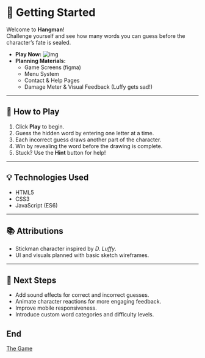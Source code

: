 # 🚀 Getting Started

Welcome to **Hangman**!  
Challenge yourself and see how many words you can guess before the character’s fate is sealed.

- **Play Now:** ![img]((file:///Users/ice/Downloads/ChatGPT%20Image%2010%20%D9%8A%D9%88%D9%84%D9%8A%D9%88%202025%D8%8C%2001_34_03%20%D8%B5.png))
- **Planning Materials:**
    - Game Screens (figma)
    - Menu System
    - Contact & Help Pages
    - Damage Meter & Visual Feedback (Luffy gets sad!)

---

## 📖 How to Play

1. Click **Play** to begin.
2. Guess the hidden word by entering one letter at a time.
3. Each incorrect guess draws another part of the character.
4. Win by revealing the word before the drawing is complete.
5. Stuck? Use the **Hint** button for help!

---

## 💡 Technologies Used

- HTML5
- CSS3
- JavaScript (ES6)

---

## 📚 Attributions

- Stickman character inspired by *D. Luffy*.
- UI and visuals planned with basic sketch wireframes.

---

## 🚧 Next Steps


- Add sound effects for correct and incorrect guesses.
- Animate character reactions for more engaging feedback.
- Improve mobile responsiveness.
- Introduce custom word categories and difficulty levels.




## End
[The Game](https://hangman36.surge.sh)

